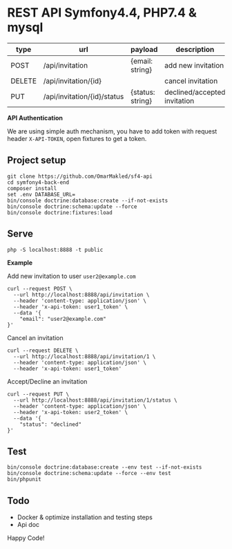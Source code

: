 # REST API Symfony4.4, PHP7.4 & mysql

| type   | url                         | payload        | description            |
| ------ | --------------------------- | -------------- | ---------------------- |
| POST   | /api/invitation             |{email: string} | add new invitation     |
| DELETE | /api/invitation/{id}        |                | cancel invitation      |
| PUT    | /api/invitation/{id}/status |{status: string}| declined/accepted invitation|

**API Authentication**

We are using simple auth mechanism, you have to add token with request header `X-API-TOKEN`, 
open fixtures to get a token.

## Project setup

```
git clone https://github.com/OmarMakled/sf4-api
cd symfony4-back-end
composer install
set .env DATABASE_URL=
bin/console doctrine:database:create --if-not-exists
bin/console doctrine:schema:update --force
bin/console doctrine:fixtures:load
```

## Serve
`php -S localhost:8888 -t public`

**Example**

Add new invitation to user `user2@example.com`
```
curl --request POST \
  --url http://localhost:8888/api/invitation \
  --header 'content-type: application/json' \
  --header 'x-api-token: user1_token' \
  --data '{
	"email": "user2@example.com"
}'
```
Cancel an invitation
```
curl --request DELETE \
  --url http://localhost:8888/api/invitation/1 \
  --header 'content-type: application/json' \
  --header 'x-api-token: user1_token'
```

Accept/Decline an invitation
```
curl --request PUT \
  --url http://localhost:8888/api/invitation/1/status \
  --header 'content-type: application/json' \
  --header 'x-api-token: user2_token' \
  --data '{
	"status": "declined"
}'
```

## Test
```
bin/console doctrine:database:create --env test --if-not-exists
bin/console doctrine:schema:update --force --env test
bin/phpunit
```


## Todo
- Docker & optimize installation and testing steps
- Api doc

Happy Code!